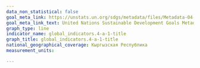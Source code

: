```yaml
---
data_non_statistical: false
goal_meta_link: https://unstats.un.org/sdgs/metadata/files/Metadata-04-0A-01.pdf
goal_meta_link_text: United Nations Sustainable Development Goals Metadata (pdf 210kB)
graph_type: line
indicator_name: global_indicators.4-a-1-title
graph_title: global_indicators.4-a-1-title
national_geographical_coverage: Кыргызская Республика
measurement_units: 

---
```

